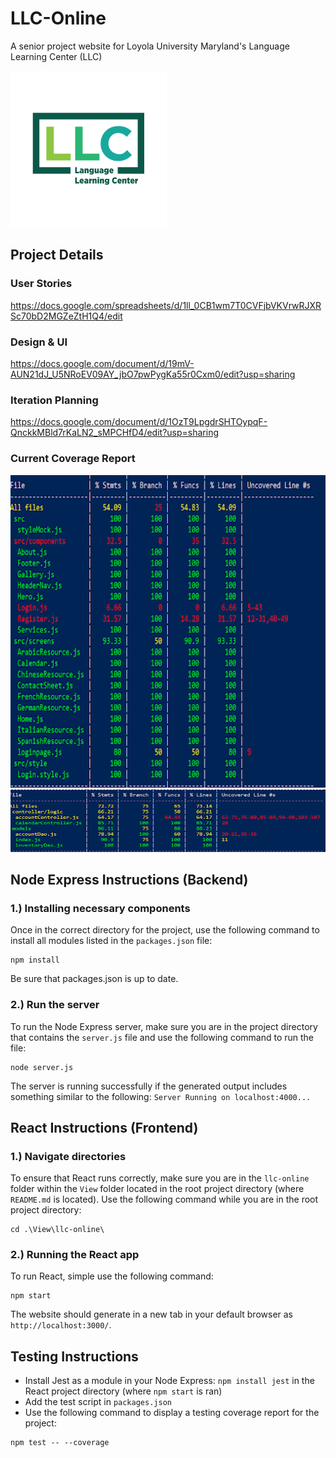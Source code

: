 # LLC-Online
A senior project website for Loyola University Maryland's Language Learning Center (LLC)

<img src="https://github.com/wgbruno/LLC-Online/blob/main/View/llc-online/src/assets/Copy%20of%20Loyola_LLC_RGB.png" width="250" height="250">

## Project Details
### User Stories
https://docs.google.com/spreadsheets/d/1ll_0CB1wm7T0CVFjbVKVrwRJXRSc70bD2MGZeZtH1Q4/edit

### Design & UI
https://docs.google.com/document/d/19mV-AUN21dJ_U5NRoEV09AY_jbO7pwPygKa55r0Cxm0/edit?usp=sharing

### Iteration Planning
https://docs.google.com/document/d/1OzT9LpgdrSHTOypqF-QnckkMBld7rKaLN2_sMPCHfD4/edit?usp=sharing

### Current Coverage Report

<img src="https://github.com/wgbruno/LLC-Online/blob/main/frontendtesting.png" width="700" height="500">
<img src="https://github.com/wgbruno/LLC-Online/blob/main/backendtesting.png" width="700" height="100">

## Node Express Instructions (Backend)
### 1.) Installing necessary components
Once in the correct directory for the project, use the following command to install all modules listed in the ```packages.json``` file:
```
npm install
```
Be sure that packages.json is up to date.

### 2.) Run the server
To run the Node Express server, make sure you are in the project directory that contains the ```server.js``` file and use the following command to run the file:
```
node server.js
```
The server is running successfully if the generated output includes something similar to the following: ```Server Running on localhost:4000...```

## React Instructions (Frontend)
### 1.) Navigate directories
To ensure that React runs correctly, make sure you are in the ```llc-online``` folder within the ```View``` folder located in the root project directory (where ```README.md``` is located). Use the following command while you are in the root project directory:
```
cd .\View\llc-online\
```

### 2.) Running the React app
To run React, simple use the following command:
```
npm start
```
The website should generate in a new tab in your default browser as ```http://localhost:3000/```.

## Testing Instructions
* Install Jest as a module in your Node Express: ```npm install jest``` in the React project directory (where ```npm start``` is ran) 
* Add the test script in ```packages.json```
* Use the following command to display a testing coverage report for the project:
```
npm test -- --coverage
```
